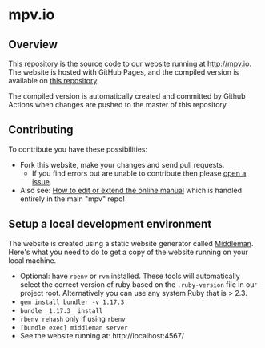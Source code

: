 mpv.io
======

Overview
--------

This repository is the source code to our website running at http://mpv.io.
The website is hosted with GitHub Pages, and the compiled version is available
on [this repository](https://github.com/mpv-player/mpv-player.github.io).

The compiled version is automatically created and committed by Github Actions when
changes are pushed to the master of this repository.

Contributing
------------

To contribute you have these possibilities:
- Fork this website, make your changes and send pull requests.
  - If you find errors but are unable to contribute then please [open a issue](https://github.com/mpv-player/mpv.io/issues/new).
- Also see: [How to edit or extend the online manual](https://github.com/mpv-player/mpv#how-to-edit-or-extend-the-manual) which is handled entirely in the main "mpv" repo!

Setup a local development environment
-------------------------------------

The website is created using a static website generator called
[Middleman](http://middlemanapp.com/). Here's what you need to do to get a
copy of the website running on your local machine.

- Optional: have ``rbenv`` or ``rvm`` installed. These tools will automatically
  select the correct version of ruby based on the ``.ruby-version`` file in
  our project root. Alternatively you can use any system Ruby that is > 2.3.
- ``gem install bundler -v 1.17.3``
- ``bundle _1.17.3_ install``
- ``rbenv rehash`` only if using ``rbenv``
- ``[bundle exec] middleman server``
- See the website running at: http://localhost:4567/
